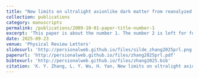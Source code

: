 ```yaml
---
title: "New limits on ultralight axionlike dark matter from reanalyzed data"
collection: publications
category: manuscripts
permalink: /publications/2009-10-01-paper-title-number-1
excerpt: 'This paper is about the number 1. The number 2 is left for future work.'
date: 2025-09-23
venue: 'Physical Review Letters'
slidesurl: 'http://persionalweb.github.io/files/silde_zhang2025prl.png'
paperurl: 'http://persionalweb.github.io/files/zhang2025prl.pdf'
bibtexurl: 'http://persionalweb.github.io/files/zhang2025.bib'
citation: 'K. Y. Zhang, L. Y. Wu, H. Yan, New limits on ultralight axionlike dark matter from reanalyzed data, Physical Review Letters. 135 (2025) 131001.'
---
```

